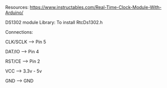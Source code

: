 Resources: https://www.instructables.com/Real-Time-Clock-Module-With-Arduino/

DS1302 module 
Library: To install RtcDs1302.h

Connections:

CLK/SCLK --> Pin 5

DAT/IO --> Pin 4

RST/CE --> Pin 2

VCC --> 3.3v - 5v

GND --> GND
